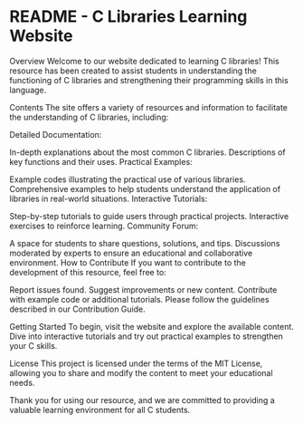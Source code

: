 # README - C Libraries Learning Website
Overview
Welcome to our website dedicated to learning C libraries! This resource has been created to assist students in understanding the functioning of C libraries and strengthening their programming skills in this language.

Contents
The site offers a variety of resources and information to facilitate the understanding of C libraries, including:

Detailed Documentation:

In-depth explanations about the most common C libraries.
Descriptions of key functions and their uses.
Practical Examples:

Example codes illustrating the practical use of various libraries.
Comprehensive examples to help students understand the application of libraries in real-world situations.
Interactive Tutorials:

Step-by-step tutorials to guide users through practical projects.
Interactive exercises to reinforce learning.
Community Forum:

A space for students to share questions, solutions, and tips.
Discussions moderated by experts to ensure an educational and collaborative environment.
How to Contribute
If you want to contribute to the development of this resource, feel free to:

Report issues found.
Suggest improvements or new content.
Contribute with example code or additional tutorials.
Please follow the guidelines described in our Contribution Guide.

Getting Started
To begin, visit the website and explore the available content. Dive into interactive tutorials and try out practical examples to strengthen your C skills.

License
This project is licensed under the terms of the MIT License, allowing you to share and modify the content to meet your educational needs.

Thank you for using our resource, and we are committed to providing a valuable learning environment for all C students.
